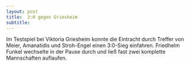 ```yaml
---
layout: post
title:  3:0 gegen Griesheim
subtitle:  
---
```


Im Testspiel bei Viktoria Griesheim konnte die Eintracht durch Treffer von Meier, Amanatidis und Stroh-Engel einen 3:0-Sieg einfahren. Friedhelm Funkel wechselte in der Pause durch und ließ fast zwei komplette Mannschaften auflaufen.


